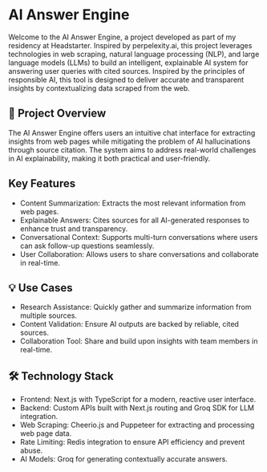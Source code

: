 # AI Answer Engine

Welcome to the AI Answer Engine, a project developed as part of my residency at Headstarter. Inspired by perpelexity.ai, this project leverages technologies in web scraping, natural language processing (NLP), and large language models (LLMs) to build an intelligent, explainable AI system for answering user queries with cited sources. Inspired by the principles of responsible AI, this tool is designed to deliver accurate and transparent insights by contextualizing data scraped from the web.

## 🚀 Project Overview

The AI Answer Engine offers users an intuitive chat interface for extracting insights from web pages while mitigating the problem of AI hallucinations through source citation. The system aims to address real-world challenges in AI explainability, making it both practical and user-friendly.

## Key Features

- Content Summarization: Extracts the most relevant information from web pages.
- Explainable Answers: Cites sources for all AI-generated responses to enhance trust and transparency.
- Conversational Context: Supports multi-turn conversations where users can ask follow-up questions seamlessly.
- User Collaboration: Allows users to share conversations and collaborate in real-time.


## 💡 Use Cases

- Research Assistance: Quickly gather and summarize information from multiple sources.
- Content Validation: Ensure AI outputs are backed by reliable, cited sources.
- Collaboration Tool: Share and build upon insights with team members in real-time.


## 🛠️ Technology Stack

- Frontend: Next.js with TypeScript for a modern, reactive user interface.
- Backend: Custom APIs built with Next.js routing and Groq SDK for LLM integration.
- Web Scraping: Cheerio.js and Puppeteer for extracting and processing web page data.
- Rate Limiting: Redis integration to ensure API efficiency and prevent abuse.
- AI Models: Groq for generating contextually accurate answers.
